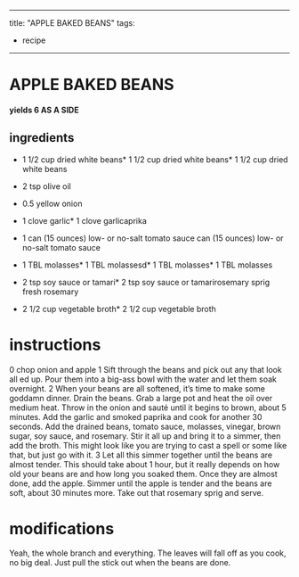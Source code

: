 
---
title: "APPLE BAKED BEANS"
tags:
  - recipe
---

# APPLE BAKED BEANS

#### yields 6 AS A SIDE

## ingredients
* 1 1/2 cup dried white beans* 1 1/2 cup dried white beans* 1 1/2 cup dried white beans
* 2 tsp olive oil

* 0.5 yellow onion
* 1 clove garlic* 1 clove garlicaprika

* 1 can (15 ounces) low- or no-salt tomato sauce can (15 ounces) low- or no-salt tomato sauce
* 1 TBL molasses* 1 TBL molassesd* 1 TBL molasses* 1 TBL molasses
* 2 tsp soy sauce or tamari* 2 tsp soy sauce or tamarirosemary sprig fresh rosemary

* 2 1/2 cup vegetable broth* 2 1/2 cup vegetable broth


# instructions
0 chop onion and apple
1 Sift through the beans and pick out any that look all  ed up. Pour them into a big-ass
bowl with the water and let them soak overnight.
2 When your beans are all softened, it’s time to make some goddamn dinner. Drain the beans.
Grab a large pot and heat the oil over medium heat. Throw in the onion and sauté until it
begins to brown, about 5 minutes. Add the garlic and smoked paprika and cook for another 30
seconds. Add the drained beans, tomato sauce, molasses, vinegar, brown sugar, soy sauce, and
rosemary. Stir it all up and bring it to a simmer, then add the broth. This might look like you
are trying to cast a spell or some    like that, but just go with it.
3 Let all this simmer together until the beans are almost tender. This should take about 1
hour, but it really depends on how old your beans are and how long you soaked them. Once
they are almost done, add the apple. Simmer until the apple is tender and the beans are soft,
about 30 minutes more. Take out that rosemary sprig and serve.

# modifications

Yeah, the whole  branch and everything. The leaves will fall off as you cook, no big deal. Just pull the
stick out when the beans are done.
	
